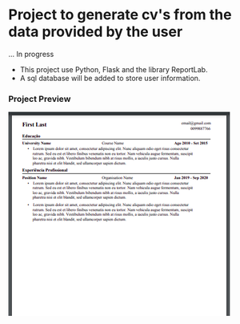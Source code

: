 # Project to generate cv's from the data provided by the user

... In progress

* This project use Python, Flask and the library ReportLab. 
* A sql database will be added to store user information.

### Project Preview

![cv preview](images/cv_preview)